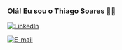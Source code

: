### Olá! Eu sou o Thiago Soares 👋😃

[![LinkedIn](https://img.shields.io/badge/LinkedIn-0077B5?style=for-the-badge&logo=linkedin&logoColor=white)](https://www.linkedin.com/in/thiago-soares-38308b217/)

[![E-mail](https://img.shields.io/badge/Microsoft_Outlook-0078D4?style=for-the-badge&logo=microsoft-outlook&logoColor=white)](thiago.98soares6680@hotmail.com)

